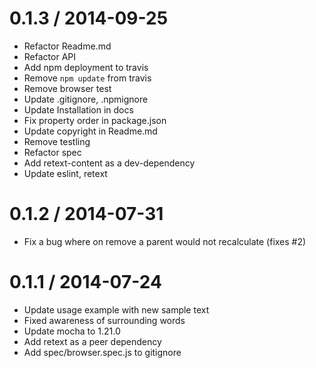
0.1.3 / 2014-09-25
==================

 * Refactor Readme.md
 * Refactor API
 * Add npm deployment to travis
 * Remove `npm update` from travis
 * Remove browser test
 * Update .gitignore, .npmignore
 * Update Installation in docs
 * Fix property order in package.json
 * Update copyright in Readme.md
 * Remove testling
 * Refactor spec
 * Add retext-content as a dev-dependency
 * Update eslint, retext

0.1.2 / 2014-07-31
==================

 * Fix a bug where on remove a parent would not recalculate (fixes #2)

0.1.1 / 2014-07-24
==================

 * Update usage example with new sample text
 * Fixed awareness of surrounding words
 * Update mocha to 1.21.0
 * Add retext as a peer dependency
 * Add spec/browser.spec.js to gitignore
